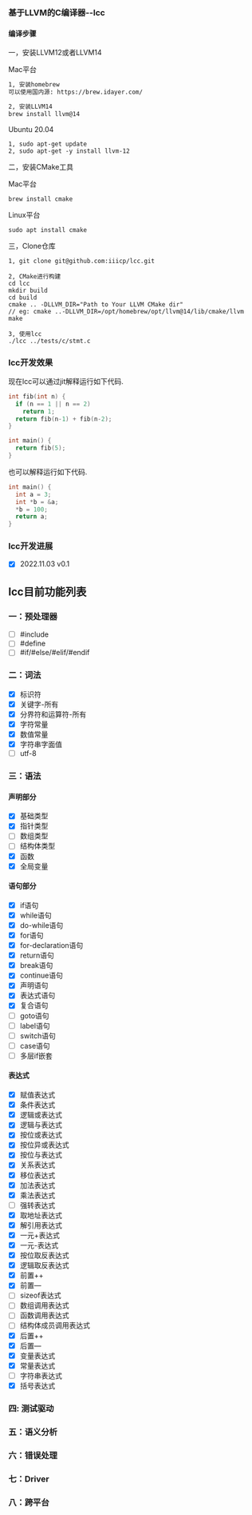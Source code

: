 

### 基于LLVM的C编译器--lcc

#### 编译步骤

一，安装LLVM12或者LLVM14

Mac平台

```bash
1, 安装homebrew
可以使用国内源: https://brew.idayer.com/

2, 安装LLVM14
brew install llvm@14
```

Ubuntu 20.04

```
1, sudo apt-get update
2, sudo apt-get -y install llvm-12
```

二，安装CMake工具

Mac平台

```
brew install cmake
```

Linux平台

```
sudo apt install cmake
```

三，Clone仓库

```
1, git clone git@github.com:iiicp/lcc.git

2, CMake进行构建
cd lcc
mkdir build
cd build 
cmake .. -DLLVM_DIR="Path to Your LLVM CMake dir"
// eg: cmake ..-DLLVM_DIR=/opt/homebrew/opt/llvm@14/lib/cmake/llvm
make 

3, 使用lcc
./lcc ../tests/c/stmt.c
```



### lcc开发效果

现在lcc可以通过jit解释运行如下代码.

```c
int fib(int n) {
  if (n == 1 || n == 2)
    return 1;
  return fib(n-1) + fib(n-2);
}

int main() {
  return fib(5);
}
```

也可以解释运行如下代码.

```c
int main() {
  int a = 3;
  int *b = &a;
  *b = 100;
  return a;
}
```

### lcc开发进展

- [x] 2022.11.03  v0.1

## lcc目前功能列表

### 一：预处理器

- [ ]  #include
- [ ]  #define
- [ ]  #if/#else/#elif/#endif

### 二：词法

- [x]  标识符
- [x]  关键字-所有
- [x]  分界符和运算符-所有
- [x]  字符常量
- [x]  数值常量
- [x]  字符串字面值
- [ ]  utf-8

### 三：语法

#### 声明部分

- [x]  基础类型
- [x]  指针类型
- [ ]  数组类型
- [ ]  结构体类型
- [x]  函数
- [x]  全局变量

#### 语句部分

- [x]  if语句
- [x]  while语句
- [x]  do-while语句
- [x]  for语句
- [x]  for-declaration语句
- [x]  return语句
- [x]  break语句
- [x]  continue语句
- [x]  声明语句
- [x]  表达式语句
- [x]  复合语句
- [ ]  goto语句
- [ ]  label语句
- [ ]  switch语句
- [ ]  case语句
- [ ]  多层if嵌套

#### 表达式

- [x]  赋值表达式
- [x]  条件表达式
- [x]  逻辑或表达式
- [x]  逻辑与表达式
- [x]  按位或表达式
- [x]  按位异或表达式
- [x]  按位与表达式
- [x]  关系表达式
- [x]  移位表达式
- [x]  加法表达式
- [x]  乘法表达式
- [ ]  强转表达式
- [x]  取地址表达式
- [x]  解引用表达式
- [x]  一元+表达式
- [x]  一元-表达式
- [x]  按位取反表达式
- [x]  逻辑取反表达式
- [x]  前置++
- [x]  前置—
- [ ]  sizeof表达式
- [ ]  数组调用表达式
- [ ]  函数调用表达式
- [ ]  结构体成员调用表达式
- [x]  后置++
- [x]  后置—
- [x]  变量表达式
- [x]  常量表达式
- [ ]  字符串表达式
- [x]  括号表达式

### 四:   测试驱动

### 五：语义分析

### 六：错误处理

### 七：Driver

### 八：跨平台



